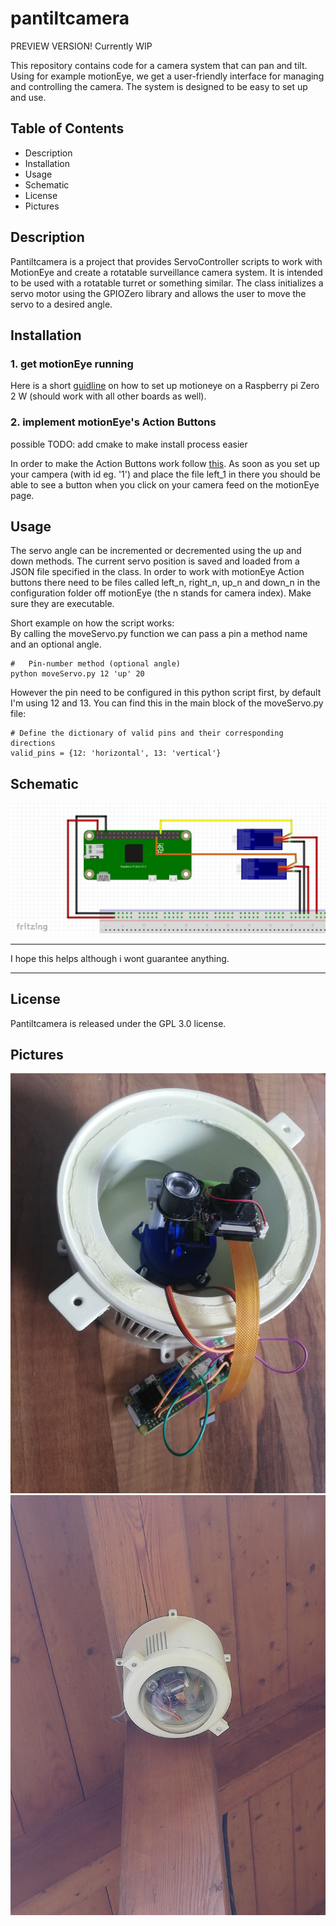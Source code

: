 # pantiltcamera
PREVIEW VERSION! Currently WIP

This repository contains code for a camera system that can pan and tilt. Using for example motionEye, we get a user-friendly interface for managing and controlling the camera. The system is designed to be easy to set up and use.

## Table of Contents
- Description
- Installation
- Usage
- Schematic
- License
- Pictures

## Description
Pantiltcamera is a project that provides ServoController scripts to work with MotionEye and create a rotatable surveillance camera system.  It is intended to be used with a rotatable turret or something similar. The class initializes a servo motor using the GPIOZero library and allows the user to move the servo to a desired angle.

## Installation
### 1. get motionEye running
Here is a short [guidline](./motionEyeInstallGuide.md) on how to set up motioneye on a Raspberry pi Zero 2 W (should work with all other boards as well).

### 2. implement motionEye's Action Buttons
possible TODO: add cmake to make install process easier

In order to make the Action Buttons work follow [this](./integratecodeandcam.md). As soon as you set up your campera (with id eg. '1') and place the file left_1 in there you should be able to see a button when you click on your camera feed on the motionEye page.

## Usage
The servo angle can be incremented or decremented using the up and down methods. The current servo position is saved and loaded from a JSON file specified in the class. In order to work with motionEye Action buttons there need to be files called left_n, right_n, up_n and down_n in the configuration folder off motionEye (the n stands for camera index). Make sure they are executable. <br>

Short example on how the script works: <br>
By calling the moveServo.py function we can pass a pin a method name and an optional angle.

    #   Pin-number method (optional angle)
    python moveServo.py 12 'up' 20

 However the pin need to be configured in this python script first, by default I'm using 12 and 13. You can find this in the main block of the moveServo.py file:

    # Define the dictionary of valid pins and their corresponding directions
    valid_pins = {12: 'horizontal', 13: 'vertical'}

## Schematic

![fritzing sketch](./doc/schematic.jpg)

-------------------

I hope this helps although i wont guarantee anything.

-----------------

## License
Pantiltcamera is released under the GPL 3.0 license.

## Pictures
![picture1](./doc/IMG_20230425_124118.jpg)
![picture1](./doc/IMG_20230425_170722.jpg)
